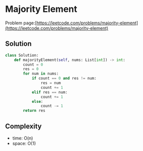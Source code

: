 # Majority Element

Problem page:[https://leetcode.com/problems/majority-element](https://leetcode.com/problems/majority-element)

## Solution

```python
class Solution:
    def majorityElement(self, nums: List[int]) -> int:
        count = 0
        res = 0
        for num in nums:
            if count == 0 and res != num:
                res = num
                count += 1
            elif res == num:
                count += 1
            else:
                count -= 1
        return res
```

## Complexity

- time: O(n)
- space: O(1)
